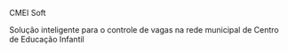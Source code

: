 CMEI Soft


Solução inteligente para o controle de vagas na rede municipal de Centro de Educação Infantil
